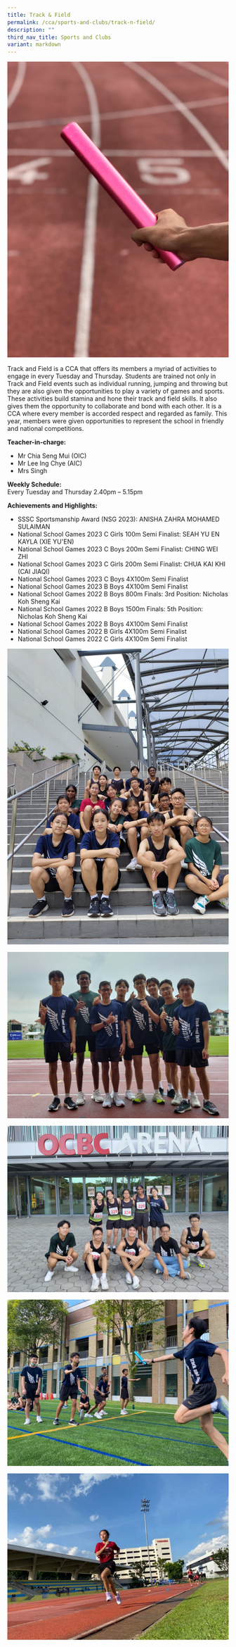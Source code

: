 ```yaml
---
title: Track & Field
permalink: /cca/sports-and-clubs/track-n-field/
description: ""
third_nav_title: Sports and Clubs
variant: markdown
---
```

![](/images/CCA/Sports%20and%20Clubs/Track%20and%20Field/2023/2023_t&amp;f_baton%20-%20lee%20ing%20chye.jpeg)

Track and Field is a CCA that offers its members a myriad of activities to engage in every Tuesday and Thursday. Students are trained not only in Track and Field events such as individual running, jumping and throwing but they are also given the opportunities to play a variety of games and sports. These activities build stamina and hone their track and field skills. It also gives them the opportunity to collaborate and bond with each other. It is a CCA where every member is accorded respect and regarded as family. This year, members were given opportunities to represent the school in friendly and national competitions.
  
**Teacher-in-charge:** <br>
* Mr Chia Seng Mui (OIC) <br>
* Mr Lee Ing Chye (AIC) <br>
* Mrs Singh  
  
**Weekly Schedule:** <br>
Every Tuesday and Thursday 2.40pm – 5.15pm  

**Achievements and Highlights:** <br>
* SSSC Sportsmanship Award (NSG 2023): ANISHA ZAHRA MOHAMED SULAIMAN  
* National School Games 2023 C Girls 100m Semi Finalist: SEAH YU EN KAYLA (XIE YU'EN)  
* National School Games 2023 C Boys 200m Semi Finalist: CHING WEI ZHI  
* National School Games 2023 C Girls 200m Semi Finalist: CHUA KAI KHI (CAI JIAQI)  
* National School Games 2023 C Boys 4X100m Semi Finalist  
* National School Games 2023 B Boys 4X100m Semi Finalist
* National School Games 2022 B Boys 800m Finals: 3rd Position: Nicholas Koh Sheng Kai&nbsp;
* National School Games 2022 B Boys 1500m Finals: 5th Position: Nicholas Koh Sheng Kai
* National School Games 2022 B Boys 4X100m Semi Finalist
* National School Games 2022 B Girls 4X100m Semi Finalist
* National School Games 2022 C Girls 4X100m Semi Finalist

![](/images/CCA/Sports%20and%20Clubs/Track%20and%20Field/2023/image1.jpeg)

![](/images/CCA/Sports%20and%20Clubs/Track%20and%20Field/2023/image2.jpeg)

![](/images/CCA/Sports%20and%20Clubs/Track%20and%20Field/2023/image3.jpeg)

![](/images/CCA/Sports%20and%20Clubs/Track%20and%20Field/2023/image4.jpeg)

![](/images/CCA/Sports%20and%20Clubs/Track%20and%20Field/2023/image5.jpeg)